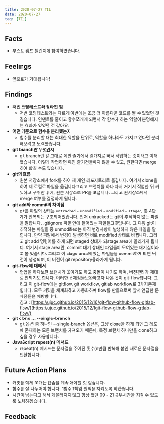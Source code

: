 ```yaml
---
title: 2020-07-27 TIL
date: 2020-07-27
tag: [TIL]
---
```


## Facts

- 부스트 캠프 챌린지에 참여하였습니다.

## Feelings

- 앞으로가 기대됩니다!

## Findings

- **저번 코딩테스트와 달라진 점**
  - 저번 코딩테스트와는 다르게 이번에는 조금 더 아름다운 코드를 짤 수 있었던 것 같습니다. 인덴트를 줄이고 함수쪼개게 되면서 각 함수가 하는 역할이 분명해지는 효과가 있었던 것 같아요.  
- **어떤 기준으로 함수를 분리했는지**
  - 함수를 분리할 때는 최대한 역할을 단위로, 역할을 하나라도 가지고 있다면 분리해보려고 노력했습니다.
- **git branch란 무엇인지**
  - git branch란 말 그대로 메인 줄기에서 곁가지로 빼서 작업하는 것이라고 이해했습니다. 이렇게 작업하면 메인 줄기건들이지 않을 수 있고, 원한다면 merge 하여 합칠 수도 있습니다.
- **git의 흐름**
  - 원본 저장소에서 fork를 하여 제 개인 레포지토리로 옮깁니다. 여기서 clone을 하여 제 로컬로 파일을 옮깁니다그리고 브랜치를 하나 파서 거기서 작업한 뒤 커밋하고 푸쉬한 후에, 원본 저장소로 PR을 보냅니다. 그리고 원저장소에서 merge 여부를 결정하게 됩니다.
- **git add와 commit의 차이점**
  - git은 파일의 상태는 `untracked` - `unmodified` - `modified` - `staged`, 총 4단계가 반복되는 구조되어있습니다. 먼저 untracked는 git이 추적하지 않는 파일을 말합니다. .gitignore 파일 안에 들어있는 파일들그것입니다. 그 다음 git이 추적하는 파일들 중 unmodified는 아직 변경사항이 발생하지 않은 파일을 말합니다. 만약 파일에서 변경이 발생하면 바로 modified 상태로 바뀝니다. 그리고 git add 명령어를 하게 되면 staged 상태가 되stage area에 올라가게 됩니다. 여기서 stage area란, commit 대기 상태인 파일들이 모여있는 대기실이라고 볼 있습니다. 그리고 이 stage area에 있는 파일들을 commit하게 되면 버전이 생성되며, 이 버전이 git repository올라가게 됩니다.
- **git-flow에 대해서**
  - 협업을 하다보면 브랜치가 꼬이기도 하고 충돌이 나기도 하며, 버전관리가 제대로 안되기도 합니다. 이러한 문제점들보완하고자 나온 것이 git-flow입니다. 그리고 이 git-flow에는 gitflow, git workflow, gitlab workflow로 3가지존재합니다. 모두 커밋을 체계화하고 자동화하여 flow를 만듦으로써 앞서 언급한 문제점들을 예방합니다.  
  참고 : [https://ujuc.github.io/2015/12/16/git-flow-github-flow-gitlab-flow/](https://ujuc.github.io/2015/12/1git-flow-github-flow-gitlab-flow/)
- **git clone ... --single-branch**
  - git 옵션 중 하나인 --single-branch 옵션은, 그냥 clone을 하게 되면 그 레포에 존재하는 모든 브랜치를 가져오기 때문에, 특정 브랜치 하나만을 clone하고 싶을 경우 사용합니다.
- **JavaScript repeat(n) 메서드**
  - repeat(n) 메서드는 문자열을 주어진 횟수(n만큼 반복해 붙인 새로운 문자열을 반환합니다.

## Future Action Plans

- 커밋을 작게 쪼개는 연습을 계속 해야할 것 같습니다.
- 함수를 잘 나누어야 합니다. 1함수 1책임 원칙을 지켜도록 하겠습니다.
- 시간이 남는다고 해서 게을러지지 않고 항상 했던 09 - 21 공부시간을 지킬 수 있도록 노력하겠습니다.

## Feedback
